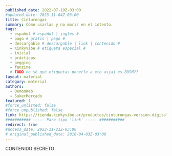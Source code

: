 ```yaml
---
published_date: 2022-07-19Z-03:00
#updated_date: 2023-11-04Z-03:00
title: Cinturongas
summary: Cómo usarlas y no morir en el intento.
tags:
  - español # español | inglés #
  - pago # gratis | pago #
  - descargable # descargable | link | contenido #
  - KinkyVibe # etiqueta especial #
  - inicial
  - prácticas
  - pegging
  - fanzine
  # TODO no sé qué etiquetas ponerle a eto asjaj es BDSM??
layout: material
category: material
authors:
  - DemonWeb
  - SukerMercado
featured: 1
#force_unlisted: false
#force_unpublished: false
link: https://tienda.kinkyvibe.ar/productos/cinturongas-version-digital/
########### ----- Para tipo 'link' ----- ###########
redirect: true
#access_date: 2023-11-21Z-03:00
# original_published_date: 2010-04-03Z-03:00
---
```


CONTENIDO SECRETO